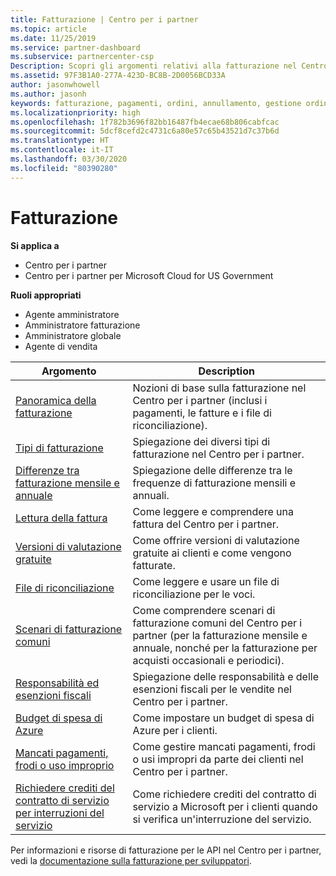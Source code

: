 ```yaml
---
title: Fatturazione | Centro per i partner
ms.topic: article
ms.date: 11/25/2019
ms.service: partner-dashboard
ms.subservice: partnercenter-csp
Description: Scopri gli argomenti relativi alla fatturazione nel Centro per i partner, incluse le risorse per la fatturazione, le fatture e la fatturazione CSP.
ms.assetid: 97F3B1A0-277A-423D-BC8B-2D0056BCD33A
author: jasonwhowell
ms.author: jasonh
keywords: fatturazione, pagamenti, ordini, annullamento, gestione ordini, mancato pagamento, frode, utilizzo improprio, imposta, esenzioni fiscali, file di riconciliazione, file riconciliazione
ms.localizationpriority: high
ms.openlocfilehash: 1f782b3696f82bb16487fb4ecae68b806cabfcac
ms.sourcegitcommit: 5dcf8cefd2c4731c6a80e57c65b43521d7c37b6d
ms.translationtype: HT
ms.contentlocale: it-IT
ms.lasthandoff: 03/30/2020
ms.locfileid: "80390280"
---
```

# <a name="billing"></a>Fatturazione

**Si applica a**

- Centro per i partner
- Centro per i partner per Microsoft Cloud for US Government

**Ruoli appropriati**

- Agente amministratore
- Amministratore fatturazione
- Amministratore globale
- Agente di vendita

| Argomento | Description |
| ----- | ----------- |
| [Panoramica della fatturazione](billing-basics.md) | Nozioni di base sulla fatturazione nel Centro per i partner (inclusi i pagamenti, le fatture e i file di riconciliazione). |
| [Tipi di fatturazione](billing-different-types.md) | Spiegazione dei diversi tipi di fatturazione nel Centro per i partner. |
| [Differenze tra fatturazione mensile e annuale](billing-annual-monthly.md) | Spiegazione delle differenze tra le frequenze di fatturazione mensili e annuali. |
| [Lettura della fattura](read-your-bill.md) | Come leggere e comprendere una fattura del Centro per i partner. |
| [Versioni di valutazione gratuite](offer-your-customers-trials-of-microsoft-products.md) | Come offrire versioni di valutazione gratuite ai clienti e come vengono fatturate. |
| [File di riconciliazione](use-the-reconciliation-files.md) | Come leggere e usare un file di riconciliazione per le voci. |
| [Scenari di fatturazione comuni](common-billing-scenarios.md) | Come comprendere scenari di fatturazione comuni del Centro per i partner (per la fatturazione mensile e annuale, nonché per la fatturazione per acquisti occasionali e periodici). |
| [Responsabilità ed esenzioni fiscali](tax-and-tax-exemptions.md) | Spiegazione delle responsabilità e delle esenzioni fiscali per le vendite nel Centro per i partner. |
| [Budget di spesa di Azure](set-an-azure-spending-budget-for-your-customers.md) | Come impostare un budget di spesa di Azure per i clienti. |
| [Mancati pagamenti, frodi o uso improprio](non-payment--fraud--or-misuse.md) | Come gestire mancati pagamenti, frodi o usi impropri da parte dei clienti nel Centro per i partner. |
| [Richiedere crediti del contratto di servizio per interruzioni del servizio](request-credit.md) | Come richiedere crediti del contratto di servizio a Microsoft per i clienti quando si verifica un'interruzione del servizio. |

Per informazioni e risorse di fatturazione per le API nel Centro per i partner, vedi la [documentazione sulla fatturazione per sviluppatori](https://docs.microsoft.com/partner-center/develop/manage-billing).
